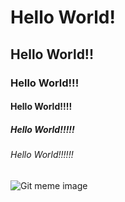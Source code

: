 # Hello World!
## Hello World!!
### Hello World!!!
#### Hello World!!!!
##### Hello World!!!!!
###### Hello World!!!!!!

![Git meme image](https://res.cloudinary.com/practicaldev/image/fetch/s--NUSRQ-3J--/c_limit%2Cf_auto%2Cfl_progressive%2Cq_auto%2Cw_880/https://i.redd.it/5iphhycu0io11.png)
